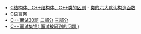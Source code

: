 ﻿- [C结构体、C++结构体、C++类的区别](https://www.cnblogs.com/cthon/p/9170596.html)
﻿- [类的六大默认构造函数](https://blog.csdn.net/WDhani82475/article/details/79404095)
- [C语言网](https://www.dotcpp.com/course/cpp/)
- [C++面试30题](https://blog.csdn.net/wangshihui512/article/details/9092439) [二部分](https://blog.csdn.net/wangshihui512/article/details/9098655) [三部分](https://blog.csdn.net/wangshihui512/article/details/9182107)
- [C++面试集锦( 面试被问到的问题 )](https://www.cnblogs.com/Y1Focus/p/6707121.html)

